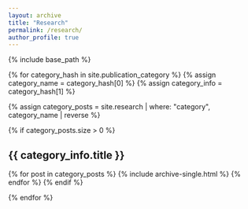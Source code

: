 ```yaml
---
layout: archive
title: "Research"
permalink: /research/
author_profile: true
---
```


{% include base_path %}

{% for category_hash in site.publication_category %}
  {% assign category_name = category_hash[0] %}
  {% assign category_info = category_hash[1] %}

  {% assign category_posts = site.research | where: "category", category_name | reverse %}

  {% if category_posts.size > 0 %}
    <h2 class="archive__subtitle">{{ category_info.title }}</h2>
    {% for post in category_posts %}
      {% include archive-single.html %}
    {% endfor %}
  {% endif %}

{% endfor %}
